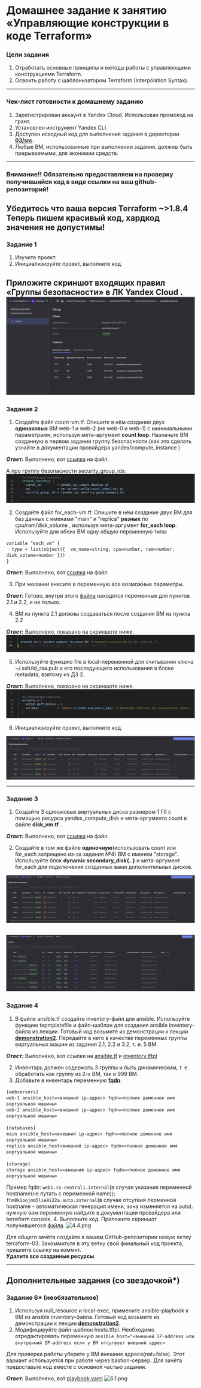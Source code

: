 # Домашнее задание к занятию «Управляющие конструкции в коде Terraform»

### Цели задания

1. Отработать основные принципы и методы работы с управляющими конструкциями Terraform.
2. Освоить работу с шаблонизатором Terraform (Interpolation Syntax).

------

### Чек-лист готовности к домашнему заданию

1. Зарегистрирован аккаунт в Yandex Cloud. Использован промокод на грант.
2. Установлен инструмент Yandex CLI.
3. Доступен исходный код для выполнения задания в директории [**03/src**](https://github.com/netology-code/ter-homeworks/tree/main/03/src).
4. Любые ВМ, использованные при выполнении задания, должны быть прерываемыми, для экономии средств.

------

### Внимание!! Обязательно предоставляем на проверку получившийся код в виде ссылки на ваш github-репозиторий!
Убедитесь что ваша версия **Terraform** ~>1.8.4
Теперь пишем красивый код, хардкод значения не допустимы!
------

### Задание 1

1. Изучите проект.
2. Инициализируйте проект, выполните код. 


Приложите скриншот входящих правил «Группы безопасности» в ЛК Yandex Cloud . \
![1.1.png](https://github.com/Liberaty/ter_hw_3/blob/main/img/1.1.png?raw=true)
------

### Задание 2

1. Создайте файл count-vm.tf. Опишите в нём создание двух **одинаковых** ВМ  web-1 и web-2 (не web-0 и web-1) с минимальными параметрами, используя мета-аргумент **count loop**. Назначьте ВМ созданную в первом задании группу безопасности.(как это сделать узнайте в документации провайдера yandex/compute_instance )

***Ответ:*** Выполнено, вот [ссылка](https://github.com/Liberaty/ter_hw_3/blob/main/count-vm.tf) на файл.

А про группу безопасности security_group_ids:
![2.1.png](https://github.com/Liberaty/ter_hw_3/blob/main/img/2.1.png?raw=true)

2. Создайте файл for_each-vm.tf. Опишите в нём создание двух ВМ для баз данных с именами "main" и "replica" **разных** по cpu/ram/disk_volume , используя мета-аргумент **for_each loop**. Используйте для обеих ВМ одну общую переменную типа:
```
variable "each_vm" {
  type = list(object({  vm_name=string, cpu=number, ram=number, disk_volume=number }))
}
```  

***Ответ:*** Выполнено, вот [ссылка](https://github.com/Liberaty/ter_hw_3/blob/main/for_each-vm.tf) на файл.

3. При желании внесите в переменную все возможные параметры.

***Ответ:*** Готово, внутри этого [файла](https://github.com/Liberaty/ter_hw_3/blob/main/variables.tf) находятся переменные для пунктов 2.1 и 2.2, и не только.

4. ВМ из пункта 2.1 должны создаваться после создания ВМ из пункта 2.2

***Ответ:*** Выполнено, показано на скриншоте ниже.
![2.4.png](https://github.com/Liberaty/ter_hw_3/blob/main/img/2.4.png?raw=true)

5. Используйте функцию file в local-переменной для считывания ключа ~/.ssh/id_rsa.pub и его последующего использования в блоке metadata, взятому из ДЗ 2.

***Ответ:*** Выполнено, показано на скриншоте ниже.
![2.5.png](https://github.com/Liberaty/ter_hw_3/blob/main/img/2.5.png?raw=true)

6. Инициализируйте проект, выполните код.

![2.6.png](https://github.com/Liberaty/ter_hw_3/blob/main/img/2.6.png?raw=true)

------

### Задание 3

1. Создайте 3 одинаковых виртуальных диска размером 1 Гб с помощью ресурса yandex_compute_disk и мета-аргумента count в файле **disk_vm.tf** .

***Ответ:*** Выполнено, вот [ссылка](https://github.com/Liberaty/ter_hw_3/blob/main/disk_vm.tf) на файл.

2. Создайте в том же файле **одиночную**(использовать count или for_each запрещено из-за задания №4) ВМ c именем "storage". Используйте блок **dynamic secondary_disk{..}** и мета-аргумент for_each для подключения созданных вами дополнительных дисков.

![3.2.1.png](https://github.com/Liberaty/ter_hw_3/blob/main/img/3.2.1.png?raw=true)

![3.2.1.png](https://github.com/Liberaty/ter_hw_3/blob/main/img/3.2.2.png?raw=true)
------

### Задание 4

1. В файле ansible.tf создайте inventory-файл для ansible.
Используйте функцию tepmplatefile и файл-шаблон для создания ansible inventory-файла из лекции.
Готовый код возьмите из демонстрации к лекции [**demonstration2**](https://github.com/netology-code/ter-homeworks/tree/main/03/demo).
Передайте в него в качестве переменных группы виртуальных машин из задания 2.1, 2.2 и 3.2, т. е. 5 ВМ.

***Ответ:*** Выполнено, вот ссылки на [ansible.tf](https://github.com/Liberaty/ter_hw_3/blob/main/ansible.tf) и [inventory.tftpl](https://github.com/Liberaty/ter_hw_3/blob/main/inventory.tftpl)

2. Инвентарь должен содержать 3 группы и быть динамическим, т. е. обработать как группу из 2-х ВМ, так и 999 ВМ.
3. Добавьте в инвентарь переменную  [**fqdn**](https://cloud.yandex.ru/docs/compute/concepts/network#hostname).
``` 
[webservers]
web-1 ansible_host=<внешний ip-адрес> fqdn=<полное доменное имя виртуальной машины>
web-2 ansible_host=<внешний ip-адрес> fqdn=<полное доменное имя виртуальной машины>

[databases]
main ansible_host=<внешний ip-адрес> fqdn=<полное доменное имя виртуальной машины>
replica ansible_host<внешний ip-адрес> fqdn=<полное доменное имя виртуальной машины>

[storage]
storage ansible_host=<внешний ip-адрес> fqdn=<полное доменное имя виртуальной машины>
```
Пример fqdn: ```web1.ru-central1.internal```(в случае указания переменной hostname(не путать с переменной name)); \
```fhm8k1oojmm5lie8i22a.auto.internal```(в случае отсутвия перменной hostname - автоматическая генерация имени,  зона изменяется на auto). нужную вам переменную найдите в документации провайдера или terraform console.
4. Выполните код. Приложите скриншот получившегося [файла](https://github.com/Liberaty/ter_hw_3/blob/main/ansible_inventory.ini). 
![4.4.png](https://github.com/Liberaty/ter_hw_3/blob/main/img/4.4.png?raw=true)

Для общего зачёта создайте в вашем GitHub-репозитории новую ветку terraform-03. Закоммитьте в эту ветку свой финальный код проекта, пришлите ссылку на коммит.   
**Удалите все созданные ресурсы**.

------

## Дополнительные задания (со звездочкой*)

### Задание 6* (необязательное)

1. Используя null_resource и local-exec, примените ansible-playbook к ВМ из ansible inventory-файла.
Готовый код возьмите из демонстрации к лекции [**demonstration2**](https://github.com/netology-code/ter-homeworks/tree/main/03/demo).
3. Модифицируйте файл-шаблон hosts.tftpl. Необходимо отредактировать переменную ```ansible_host="<внешний IP-address или внутренний IP-address если у ВМ отсутвует внешний адрес>```.

Для проверки работы уберите у ВМ внешние адреса(nat=false). Этот вариант используется при работе через bastion-сервер.
Для зачёта предоставьте код вместе с основной частью задания.

***Ответ:*** Выполнено, вот [playbook.yaml](https://github.com/Liberaty/ter_hw_3/blob/main/playbook.yml)
![6.1.png](https://github.com/Liberaty/ter_hw_3/blob/main/img/6.1.png?raw=true)